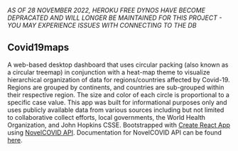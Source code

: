 *AS OF 28 NOVEMBER 2022, HEROKU FREE DYNOS HAVE BECOME DEPRACATED AND WILL LONGER BE MAINTAINED FOR THIS PROJECT - YOU MAY EXPERIENCE ISSUES WITH CONNECTING TO THE DB*

## Covid19maps

A web-based desktop dashboard that uses circular packing (also known as a circular treemap) in conjunction with a heat-map theme to visualize hierarchical organization of data for regions/countries affected by Covid-19. Regions are grouped by continents, and countries are sub-grouped within their respective region. The size and color of each circle is proportional to a specific case value. This app was built for informational purposes only and uses publicly available data from various sources including but not limited to collaborative collect efforts, local governments, the World Health Organization, and John Hopkins CSSE. Bootstrapped with [Create React App](https://github.com/facebook/create-react-app) using [NovelCOVID API](https://github.com/NovelCOVID/API). Documentation for NovelCOVID API can be found [here](https://disease.sh/docs/).
